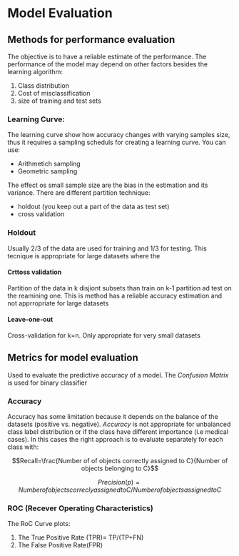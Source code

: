 # Model Evaluation

## Methods for performance evaluation
The objective is to have a reliable estimate of the performance. The
performance of the model may depend on other factors besides the learning
algorithm:

1. Class distribution
2. Cost of misclassification
3. size of training and test sets

### Learning Curve:
The learning curve show how accuracy changes with varying samples size, thus
it requires a sampling scheduls for creating a learning curve. You can use:

* Arithmetich sampling
* Geometric sampling

The effect os small sample size are the bias in the estimation and its
variance. There are different partition technique:

* holdout (you keep out a part of the data as test set)
* cross validation

### Holdout

Usually 2/3 of the data are used for training and 1/3 for testing. This
tecnique is appropriate for large datasets where the 

#### Crttoss validation 
Partition of the data in k disjiont subsets than train on k-1 partition ad
test on the reamining one. This is method has a reliable accuracy estimation
and not apprropriate for large datasets

#### Leave-one-out
Cross-validation for k=n. Only appropriate for very small datasets

## Metrics for model evaluation
Used to evaluate the predictive accuracy of a model. The *Confusion Matrix* is
used for binary classifier

### Accuracy
Accuracy has some limitation because it depends on the balance of the
datasets (positive vs. negative). *Accuracy* is not
appropriate for unbalanced class label distribution or if the class have
different importance (i.e medical cases). In this cases the right approach is
to evaluate separately for each class  with:

```math
Recall=\frac{Number of of objects correctly assigned to C}{Number of objects
belonging to C}
```
$$Precision(p)=Number of objects correcly assigned to C/Number of objects
assigned to C$$

### ROC (Recever Operating Characteristics)

The RoC Curve plots:
1. The True Positive Rate (TPR)= TP/(TP+FN)
2. The False Positive Rate(FPR)


